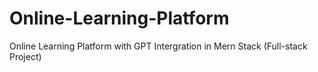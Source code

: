 # Online-Learning-Platform
Online Learning Platform with GPT Intergration in Mern Stack (Full-stack Project)
